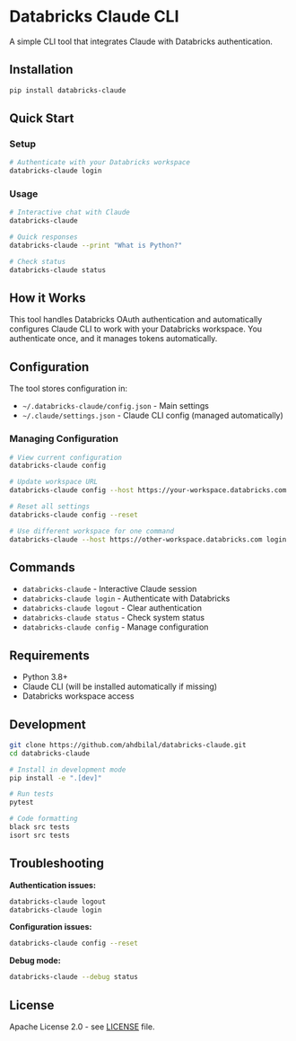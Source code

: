 # Databricks Claude CLI

A simple CLI tool that integrates Claude with Databricks authentication.

## Installation

```bash
pip install databricks-claude
```

## Quick Start

### Setup
```bash
# Authenticate with your Databricks workspace
databricks-claude login
```

### Usage
```bash
# Interactive chat with Claude
databricks-claude

# Quick responses
databricks-claude --print "What is Python?"

# Check status
databricks-claude status
```

## How it Works

This tool handles Databricks OAuth authentication and automatically configures Claude CLI to work with your Databricks workspace. You authenticate once, and it manages tokens automatically.

## Configuration

The tool stores configuration in:
- `~/.databricks-claude/config.json` - Main settings
- `~/.claude/settings.json` - Claude CLI config (managed automatically)

### Managing Configuration

```bash
# View current configuration
databricks-claude config

# Update workspace URL
databricks-claude config --host https://your-workspace.databricks.com

# Reset all settings
databricks-claude config --reset

# Use different workspace for one command
databricks-claude --host https://other-workspace.databricks.com login
```

## Commands

- `databricks-claude` - Interactive Claude session
- `databricks-claude login` - Authenticate with Databricks
- `databricks-claude logout` - Clear authentication
- `databricks-claude status` - Check system status
- `databricks-claude config` - Manage configuration

## Requirements

- Python 3.8+
- Claude CLI (will be installed automatically if missing)
- Databricks workspace access

## Development

```bash
git clone https://github.com/ahdbilal/databricks-claude.git
cd databricks-claude

# Install in development mode
pip install -e ".[dev]"

# Run tests
pytest

# Code formatting
black src tests
isort src tests
```

## Troubleshooting

**Authentication issues:**
```bash
databricks-claude logout
databricks-claude login
```

**Configuration issues:**
```bash
databricks-claude config --reset
```

**Debug mode:**
```bash
databricks-claude --debug status
```

## License

Apache License 2.0 - see [LICENSE](LICENSE) file.